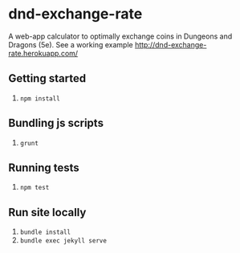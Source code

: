 # dnd-exchange-rate

A web-app calculator to optimally exchange coins in Dungeons and Dragons (5e). 
See a working example http://dnd-exchange-rate.herokuapp.com/

## Getting started
1. `npm install`

## Bundling js scripts
1. `grunt`

## Running tests
1. `npm test`

## Run site locally
1. `bundle install`
2. `bundle exec jekyll serve`
